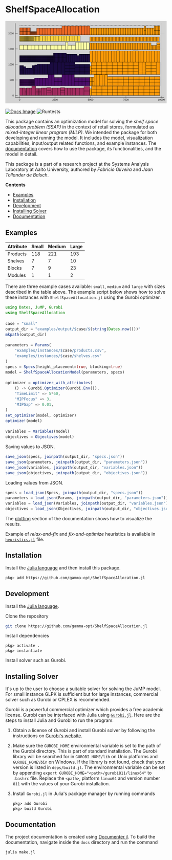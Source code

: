 # ShelfSpaceAllocation
![](docs/src/figures/planogram.svg)

[![Docs Image](https://img.shields.io/badge/docs-latest-blue.svg)](https://gamma-opt.github.io/ShelfSpaceAllocation.jl/dev/)
![Runtests](https://github.com/gamma-opt/ShelfSpaceAllocation.jl/workflows/Runtests/badge.svg)

This package contains an optimization model for solving the *shelf space allocation problem (SSAP)* in the context of retail stores, formulated as *mixed-integer linear program (MILP)*. We intended the package for both developing and running the model. It includes the model, visualization capabilities, input/output related functions, and example instances. The [documentation](https://gamma-opt.github.io/ShelfSpaceAllocation.jl/) covers how to use the package, its functionalities, and the model in detail.

This package is a part of a research project at the Systems Analysis Laboratory at Aalto University, authored by *Fabricio Oliveira* and *Jaan Tollander de Balsch*.

**Contents**

<!-- TOC -->

- [Examples](#examples)
- [Installation](#installation)
- [Development](#development)
- [Installing Solver](#installing-solver)
- [Documentation](#documentation)

<!-- /TOC -->

## Examples
|Attribute|Small|Medium|Large|
|---------|-----|-------|------|
|Products |118  |221    |193   |
|Shelves  |7    |7      |10    |
|Blocks   |7    |9      |23    |
|Modules  |1    |1      |2     |

There are three example cases available: `small`, `medium` and `large` with sizes described in the table above. The example script below shows how to solve these instances with `ShelfSpaceAllocation.jl` using the Gurobi optimizer.

```julia
using Dates, JuMP, Gurobi
using ShelfSpaceAllocation

case = "small"
output_dir = "examples/output/$case/$(string(Dates.now()))"
mkpath(output_dir)

parameters = Params(
    "examples/instances/$case/products.csv",
    "examples/instances/$case/shelves.csv"
)
specs = Specs(height_placement=true, blocking=true)
model = ShelfSpaceAllocationModel(parameters, specs)

optimizer = optimizer_with_attributes(
    () -> Gurobi.Optimizer(Gurobi.Env()),
    "TimeLimit" => 5*60,
    "MIPFocus" => 3,
    "MIPGap" => 0.01,
)
set_optimizer(model, optimizer)
optimize!(model)

variables = Variables(model)
objectives = Objectives(model)
```

Saving values to JSON.
```julia
save_json(specs, joinpath(output_dir, "specs.json"))
save_json(parameters, joinpath(output_dir, "parameters.json"))
save_json(variables, joinpath(output_dir, "variables.json"))
save_json(objectives, joinpath(output_dir, "objectives.json"))
```

Loading values from JSON.
```julia
specs = load_json(Specs, joinpath(output_dir, "specs.json"))
parameters = load_json(Params, joinpath(output_dir, "parameters.json"))
variables = load_json(Variables, joinpath(output_dir, "variables.json"))
objectives = load_json(Objectives, joinpath(output_dir, "objectives.json"))
```

The [plotting](https://gamma-opt.github.io/ShelfSpaceAllocation.jl/plotting/) section of the documentation shows how to visualize the results.

Example of *relax-and-fix* and *fix-and-optimize* heuristics is available in  [`heuristics.jl`](./examples/heuristics.jl) file.

## Installation
Install the [Julia language](https://julialang.org/) and then install this package.

```bash
pkg> add https://github.com/gamma-opt/ShelfSpaceAllocation.jl
```

## Development
Install the [Julia language](https://julialang.org/).

Clone the repository
```bash
git clone https://github.com/gamma-opt/ShelfSpaceAllocation.jl
```

Install dependencies
```
pkg> activate .
pkg> instantiate
```

Install solver such as Gurobi.


## Installing Solver
It's up to the user to choose a suitable solver for solving the JuMP model. For small instance GLPK is sufficient but for large instances, commercial solver such as Gurobi or CPLEX is recommended.

Gurobi is a powerful commercial optimizer which provides a free academic license. Gurobi can be interfaced with Julia using [`Gurobi.jl`](https://github.com/JuliaOpt/Gurobi.jl). Here are the steps to install Julia and Gurobi to run the program:

1) Obtain a license of *Gurobi* and install Gurobi solver by following the instructions on [Gurobi's website](http://www.gurobi.com/).

2) Make sure the `GUROBI_HOME` environmental variable is set to the path of the Gurobi directory. This is part of standard installation. The Gurobi library will be searched for in `GUROBI_HOME/lib` on Unix platforms and `GUROBI_HOME\bin` on Windows. If the library is not found, check that your version is listed in `deps/build.jl`. The environmental variable can be set by appending `export GUROBI_HOME="<path>/gurobi811/linux64"` to `.bashrc` file. Replace the `<path>`, platform `linux64` and version number `811` with the values of your Gurobi installation.

3) Install `Gurobi.jl` in Julia's package manager by running commands
   ```
   pkg> add Gurobi
   pkg> build Gurobi
   ```


## Documentation
The project documentation is created using [Documenter.jl](https://juliadocs.github.io/Documenter.jl/stable/). To build the documentation, navigate inside the `docs` directory and run the command
```bash
julia make.jl
```

